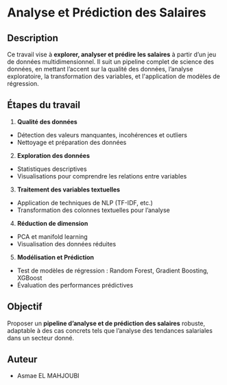 #  Analyse et Prédiction des Salaires

##  Description  
Ce travail vise à **explorer, analyser et prédire les salaires** à partir d’un jeu de données multidimensionnel. Il suit un pipeline complet de science des données, en mettant l’accent sur la qualité des données, l’analyse exploratoire, la transformation des variables, et l'application de modèles de régression.

##  Étapes du travail

1.  **Qualité des données**  
   - Détection des valeurs manquantes, incohérences et outliers  
   - Nettoyage et préparation des données

2.  **Exploration des données**  
   - Statistiques descriptives  
   - Visualisations pour comprendre les relations entre variables

3.  **Traitement des variables textuelles**  
   - Application de techniques de NLP (TF-IDF, etc.)  
   - Transformation des colonnes textuelles pour l’analyse

4.  **Réduction de dimension**  
   - PCA et manifold learning  
   - Visualisation des données réduites

5.  **Modélisation et Prédiction**  
   - Test de modèles de régression : Random Forest, Gradient Boosting, XGBoost  
   - Évaluation des performances prédictives

## Objectif  
Proposer un **pipeline d’analyse et de prédiction des salaires** robuste, adaptable à des cas concrets tels que l’analyse des tendances salariales dans un secteur donné.      

##  Auteur
- Asmae EL MAHJOUBI

